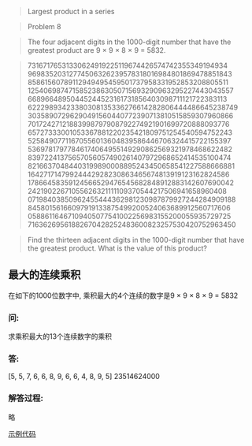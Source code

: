>Largest product in a series

>Problem 8

>The four adjacent digits in the 1000-digit number that have the greatest product are 9 × 9 × 8 × 9 = 5832.

>73167176531330624919225119674426574742355349194934  
96983520312774506326239578318016984801869478851843  
85861560789112949495459501737958331952853208805511  
12540698747158523863050715693290963295227443043557  
66896648950445244523161731856403098711121722383113  
62229893423380308135336276614282806444486645238749  
30358907296290491560440772390713810515859307960866  
70172427121883998797908792274921901699720888093776  
65727333001053367881220235421809751254540594752243  
52584907711670556013604839586446706324415722155397  
53697817977846174064955149290862569321978468622482  
83972241375657056057490261407972968652414535100474  
82166370484403199890008895243450658541227588666881  
16427171479924442928230863465674813919123162824586  
17866458359124566529476545682848912883142607690042  
24219022671055626321111109370544217506941658960408  
07198403850962455444362981230987879927244284909188  
84580156166097919133875499200524063689912560717606  
05886116467109405077541002256983155200055935729725  
71636269561882670428252483600823257530420752963450  

>Find the thirteen adjacent digits in the 1000-digit number that have the greatest product.
 What is the value of this product?


## 最大的连续乘积
在如下的1000位数字中, 乘积最大的4个连续的数字是9 × 9 × 8 × 9 = 5832

 
### 问:
求乘积最大的13个连续数字的乘积

### 答:
\[5, 5, 7, 6, 6, 8, 9, 6, 6, 4, 8, 9, 5\]  23514624000

### 解答过程:
略

[示例代码](problem_8.py)